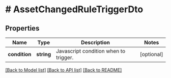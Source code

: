 # # AssetChangedRuleTriggerDto

## Properties

Name | Type | Description | Notes
------------ | ------------- | ------------- | -------------
**condition** | **string** | Javascript condition when to trigger. | [optional]

[[Back to Model list]](../../README.md#models) [[Back to API list]](../../README.md#endpoints) [[Back to README]](../../README.md)
